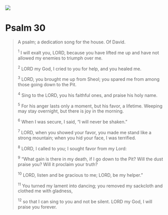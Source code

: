 <img class="intro-right" src="/images/art-paris-psalter.jpg">

# Psalm 30

>A psalm; a dedication song for the house. Of David. 
>
><sup>1</sup> I will exalt you, LORD, because you have lifted me up and have not allowed my enemies to triumph over me. 
>
><sup>2</sup> LORD my God, I cried to you for help, and you healed me. 
>
><sup>3</sup> LORD, you brought me up from Sheol; you spared me from among those going down to the Pit. 
>
><sup>4</sup> Sing to the LORD, you his faithful ones, and praise his holy name. 
>
><sup>5</sup> For his anger lasts only a moment, but his favor, a lifetime. Weeping may stay overnight, but there is joy in the morning. 
>
><sup>6</sup> When I was secure, I said, “I will never be shaken.” 
>
><sup>7</sup> LORD, when you showed your favor, you made me stand like a strong mountain; when you hid your face, I was terrified. 
>
><sup>8</sup> LORD, I called to you; I sought favor from my Lord: 
>
><sup>9</sup> “What gain is there in my death, if I go down to the Pit? Will the dust praise you? Will it proclaim your truth? 
>
><sup>10</sup> LORD, listen and be gracious to me; LORD, be my helper.” 
>
><sup>11</sup> You turned my lament into dancing; you removed my sackcloth and clothed me with gladness, 
>
><sup>12</sup> so that I can sing to you and not be silent. LORD my God, I will praise you forever.

